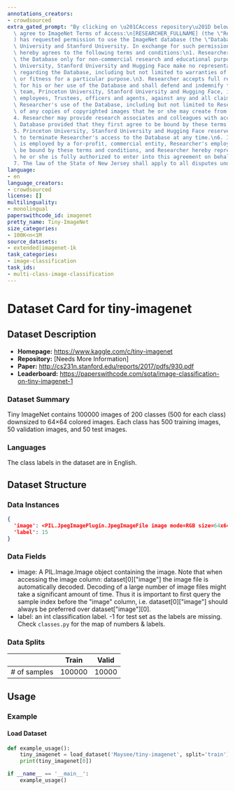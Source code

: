 ```yaml
---
annotations_creators:
- crowdsourced
extra_gated_prompt: "By clicking on \u201CAccess repository\u201D below, you also\
  \ agree to ImageNet Terms of Access:\n[RESEARCHER_FULLNAME] (the \"Researcher\"\
  ) has requested permission to use the ImageNet database (the \"Database\") at Princeton\
  \ University and Stanford University. In exchange for such permission, Researcher\
  \ hereby agrees to the following terms and conditions:\n1. Researcher shall use\
  \ the Database only for non-commercial research and educational purposes.\n2. Princeton\
  \ University, Stanford University and Hugging Face make no representations or warranties\
  \ regarding the Database, including but not limited to warranties of non-infringement\
  \ or fitness for a particular purpose.\n3. Researcher accepts full responsibility\
  \ for his or her use of the Database and shall defend and indemnify the ImageNet\
  \ team, Princeton University, Stanford University and Hugging Face, including their\
  \ employees, Trustees, officers and agents, against any and all claims arising from\
  \ Researcher's use of the Database, including but not limited to Researcher's use\
  \ of any copies of copyrighted images that he or she may create from the Database.\n\
  4. Researcher may provide research associates and colleagues with access to the\
  \ Database provided that they first agree to be bound by these terms and conditions.\n\
  5. Princeton University, Stanford University and Hugging Face reserve the right\
  \ to terminate Researcher's access to the Database at any time.\n6. If Researcher\
  \ is employed by a for-profit, commercial entity, Researcher's employer shall also\
  \ be bound by these terms and conditions, and Researcher hereby represents that\
  \ he or she is fully authorized to enter into this agreement on behalf of such employer.\n\
  7. The law of the State of New Jersey shall apply to all disputes under this agreement."
language:
- en
language_creators:
- crowdsourced
license: []
multilinguality:
- monolingual
paperswithcode_id: imagenet
pretty_name: Tiny-ImageNet
size_categories:
- 100K<n<1M
source_datasets:
- extended|imagenet-1k
task_categories:
- image-classification
task_ids:
- multi-class-image-classification
---
```


# Dataset Card for tiny-imagenet

## Dataset Description

- **Homepage:** https://www.kaggle.com/c/tiny-imagenet
- **Repository:** [Needs More Information]
- **Paper:** http://cs231n.stanford.edu/reports/2017/pdfs/930.pdf
- **Leaderboard:** https://paperswithcode.com/sota/image-classification-on-tiny-imagenet-1

### Dataset Summary

Tiny ImageNet contains 100000 images of 200 classes (500 for each class) downsized to 64×64 colored images. Each class has 500 training images, 50 validation images, and 50 test images.

### Languages

The class labels in the dataset are in English.

## Dataset Structure

### Data Instances

```json
{
  'image': <PIL.JpegImagePlugin.JpegImageFile image mode=RGB size=64x64 at 0x1A800E8E190,
  'label': 15
}
```

### Data Fields

- image: A PIL.Image.Image object containing the image. Note that when accessing the image column: dataset[0]["image"] the image file is automatically decoded. Decoding of a large number of image files might take a significant amount of time. Thus it is important to first query the sample index before the "image" column, i.e. dataset[0]["image"] should always be preferred over dataset["image"][0].
- label: an int classification label. -1 for test set as the labels are missing. Check `classes.py` for the map of numbers & labels.

### Data Splits

|              | Train  | Valid |
| ------------ | ------ | ----- |
| # of samples | 100000 | 10000 |

## Usage

### Example

#### Load Dataset
```python
def example_usage():
    tiny_imagenet = load_dataset('Maysee/tiny-imagenet', split='train')
    print(tiny_imagenet[0])

if __name__ == '__main__':
    example_usage()
```